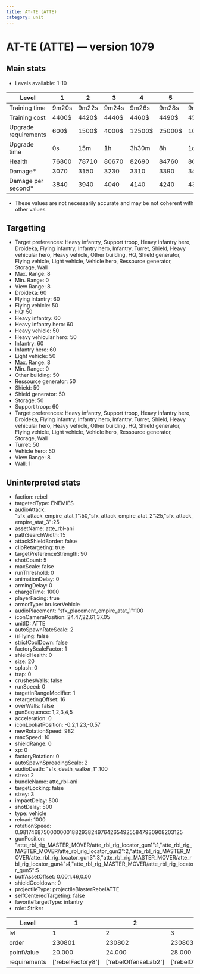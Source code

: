 ```yaml
---
title: AT-TE (ATTE)
category: unit
---
```


# AT-TE (ATTE) — version 1079

## Main stats

  * Levels available: 1-10

|Level               |1    |2    |3    |4     |5     |6      |7      |8      |9       |10      |
|--------------------|-----|-----|-----|------|------|-------|-------|-------|--------|--------|
|Training time       |9m20s|9m22s|9m24s|9m26s |9m28s |9m30s  |9m33s  |9m36s  |9m40s   |10m     |
|Training cost       |4400$|4420$|4440$|4460$ |4490$ |4520$  |4550$  |4580$  |4620$   |5060$   |
|Upgrade requirements|600$ |1500$|4000$|12500$|25000$|100000$|160000$|320000$|1000000$|1750000$|
|Upgrade time        |0s   |15m  |1h   |3h30m |8h    |1d     |2d     |3d12h  |5d      |1w1d    |
|Health              |76800|78710|80670|82690 |84760 |86890  |89080  |91320  |93630   |96000   |
|Damage*             |3070 |3150 |3230 |3310  |3390  |3470   |3560   |3650   |3740    |3840    |
|Damage per second*  |3840 |3940 |4040 |4140  |4240  |4340   |4450   |4560   |4680    |4800    |

* These values are not necessarily accurate and may be not coherent with other values

## Targetting

  * Target preferences: Heavy infantry, Support troop, Heavy infantry hero, Droideka, Flying infantry, Infantry hero, Infantry, Turret, Shield, Heavy vehicular hero, Heavy vehicle, Other building, HQ, Shield generator, Flying vehicle, Light vehicle, Vehicle hero, Ressource generator, Storage, Wall
  * Max. Range: 8
  * Min. Range: 0
  * View Range: 8
  * Droideka: 60
  * Flying infantry: 60
  * Flying vehicle: 50
  * HQ: 50
  * Heavy infantry: 60
  * Heavy infantry hero: 60
  * Heavy vehicle: 50
  * Heavy vehicular hero: 50
  * Infantry: 60
  * Infantry hero: 60
  * Light vehicle: 50
  * Max. Range: 8
  * Min. Range: 0
  * Other building: 50
  * Ressource generator: 50
  * Shield: 50
  * Shield generator: 50
  * Storage: 50
  * Support troop: 60
  * Target preferences: Heavy infantry, Support troop, Heavy infantry hero, Droideka, Flying infantry, Infantry hero, Infantry, Turret, Shield, Heavy vehicular hero, Heavy vehicle, Other building, HQ, Shield generator, Flying vehicle, Light vehicle, Vehicle hero, Ressource generator, Storage, Wall
  * Turret: 50
  * Vehicle hero: 50
  * View Range: 8
  * Wall: 1

## Uninterpreted stats

  * faction: rebel
  * targetedType: ENEMIES
  * audioAttack: "sfx_attack_empire_atat_1":50,"sfx_attack_empire_atat_2":25,"sfx_attack_empire_atat_3":25
  * assetName: atte_rbl-ani
  * pathSearchWidth: 15
  * attackShieldBorder: false
  * clipRetargeting: true
  * targetPreferenceStrength: 90
  * shotCount: 5
  * maxScale: false
  * runThreshold: 0
  * animationDelay: 0
  * armingDelay: 0
  * chargeTime: 1000
  * playerFacing: true
  * armorType: bruiserVehicle
  * audioPlacement: "sfx_placement_empire_atat_1":100
  * iconCameraPosition: 24.47,22.61,37.05
  * unitID: ATTE
  * autoSpawnRateScale: 2
  * isFlying: false
  * strictCoolDown: false
  * factoryScaleFactor: 1
  * shieldHealth: 0
  * size: 20
  * splash: 0
  * trap: 0
  * crushesWalls: false
  * runSpeed: 0
  * targetInRangeModifier: 1
  * retargetingOffset: 16
  * overWalls: false
  * gunSequence: 1,2,3,4,5
  * acceleration: 0
  * iconLookatPosition: -0.2,1.23,-0.57
  * newRotationSpeed: 982
  * maxSpeed: 10
  * shieldRange: 0
  * xp: 0
  * factoryRotation: 0
  * autoSpawnSpreadingScale: 2
  * audioDeath: "sfx_death_walker_1":100
  * sizex: 2
  * bundleName: atte_rbl-ani
  * targetLocking: false
  * sizey: 3
  * impactDelay: 500
  * shotDelay: 500
  * type: vehicle
  * reload: 1000
  * rotationSpeed: 0.9817468750000000188293824976426549255847930908203125
  * gunPosition: "atte_rbl_rig_MASTER_MOVER/atte_rbl_rig_locator_gun1":1,"atte_rbl_rig_MASTER_MOVER/atte_rbl_rig_locator_gun2":2,"atte_rbl_rig_MASTER_MOVER/atte_rbl_rig_locator_gun3":3,"atte_rbl_rig_MASTER_MOVER/atte_rbl_rig_locator_gun4":4,"atte_rbl_rig_MASTER_MOVER/atte_rbl_rig_locator_gun5":5
  * buffAssetOffset: 0.00,1.46,0.00
  * shieldCooldown: 0
  * projectileType: projectileBlasterRebelATTE
  * selfCenteredTargeting: false
  * favoriteTargetType: infantry
  * role: Striker

|Level       |1                |2                   |3                   |4                   |5                   |6                   |7                   |8                   |9                   |10                   |
|------------|-----------------|--------------------|--------------------|--------------------|--------------------|--------------------|--------------------|--------------------|--------------------|---------------------|
|lvl         |1                |2                   |3                   |4                   |5                   |6                   |7                   |8                   |9                   |10                   |
|order       |230801           |230802              |230803              |230804              |230805              |230806              |230807              |230808              |230809              |230810               |
|pointValue  |20.000           |24.000              |28.000              |32.000              |36.000              |40.000              |44.000              |48.000              |52.000              |60.000               |
|requirements|['rebelFactory8']|['rebelOffenseLab2']|['rebelOffenseLab3']|['rebelOffenseLab4']|['rebelOffenseLab5']|['rebelOffenseLab6']|['rebelOffenseLab7']|['rebelOffenseLab8']|['rebelOffenseLab9']|['rebelOffenseLab10']|

